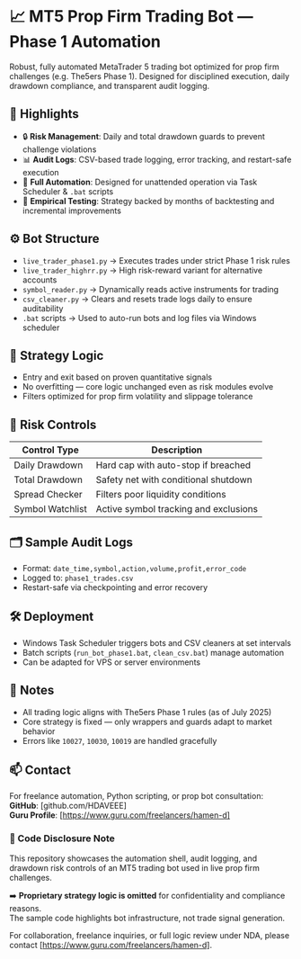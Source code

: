 # 📈 MT5 Prop Firm Trading Bot — Phase 1 Automation

Robust, fully automated MetaTrader 5 trading bot optimized for prop firm challenges (e.g. The5ers Phase 1). Designed for disciplined execution, daily drawdown compliance, and transparent audit logging.

## 🚀 Highlights

- 🔒 **Risk Management**: Daily and total drawdown guards to prevent challenge violations
- 📊 **Audit Logs**: CSV-based trade logging, error tracking, and restart-safe execution
- 🤖 **Full Automation**: Designed for unattended operation via Task Scheduler & `.bat` scripts
- 🧪 **Empirical Testing**: Strategy backed by months of backtesting and incremental improvements

## ⚙️ Bot Structure

- `live_trader_phase1.py` → Executes trades under strict Phase 1 risk rules  
- `live_trader_highrr.py` → High risk-reward variant for alternative accounts  
- `symbol_reader.py` → Dynamically reads active instruments for trading  
- `csv_cleaner.py` → Clears and resets trade logs daily to ensure auditability  
- `.bat` scripts → Used to auto-run bots and log files via Windows scheduler

## 🧠 Strategy Logic

- Entry and exit based on proven quantitative signals  
- No overfitting — core logic unchanged even as risk modules evolve  
- Filters optimized for prop firm volatility and slippage tolerance

## 🔧 Risk Controls

| Control Type      | Description                             |
|-------------------|------------------------------------------|
| Daily Drawdown    | Hard cap with auto-stop if breached      |
| Total Drawdown    | Safety net with conditional shutdown     |
| Spread Checker    | Filters poor liquidity conditions        |
| Symbol Watchlist  | Active symbol tracking and exclusions    |

## 🗂️ Sample Audit Logs

- Format: `date_time,symbol,action,volume,profit,error_code`
- Logged to: `phase1_trades.csv`
- Restart-safe via checkpointing and error recovery

## 🛠️ Deployment

- Windows Task Scheduler triggers bots and CSV cleaners at set intervals  
- Batch scripts (`run_bot_phase1.bat`, `clean_csv.bat`) manage automation  
- Can be adapted for VPS or server environments

## 📍 Notes

- All trading logic aligns with The5ers Phase 1 rules (as of July 2025)
- Core strategy is fixed — only wrappers and guards adapt to market behavior
- Errors like `10027`, `10030`, `10019` are handled gracefully

## 📫 Contact

For freelance automation, Python scripting, or prop bot consultation:
**GitHub**: [github.com/HDAVEEE]  
**Guru Profile**: [https://www.guru.com/freelancers/hamen-d]

### 📌 Code Disclosure Note

This repository showcases the automation shell, audit logging, and drawdown risk controls of an MT5 trading bot used in live prop firm challenges. 

➡️ **Proprietary strategy logic is omitted** for confidentiality and compliance reasons.  
The sample code highlights bot infrastructure, not trade signal generation.

For collaboration, freelance inquiries, or full logic review under NDA, please contact [https://www.guru.com/freelancers/hamen-d].
